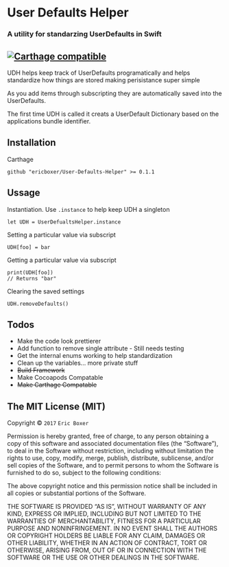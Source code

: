 # User Defaults Helper 
### A utility for standarzing UserDefaults in Swift
[![Carthage compatible](https://img.shields.io/badge/Carthage-compatible-4BC51D.svg?style=flat)](https://github.com/Carthage/Carthage)
---
UDH helps keep track of UserDefaults programatically and helps standardize how things are stored making perisistance super simple

As you add items through subscripting they are automatically saved into the UserDefaults.

The first time UDH is called it creats a UserDefault Dictionary based on the applications bundle identifier.

Installation
---

Carthage
```
github "ericboxer/User-Defaults-Helper" >= 0.1.1
```

Ussage
---
Instantiation. Use `.instance` to help keep UDH a singleton 
```
let UDH = UserDefualtsHelper.instance
```

Setting a particular value via subscript
```
UDH[foo] = bar
```

Getting a particular value via subscript
```
print(UDH[foo])
// Returns "bar"
```

Clearing the saved settings
```
UDH.removeDefaults()
```

Todos
---
- Make the code look prettierer
- Add function to remove single attribute - Still needs testing
- Get the internal enums working to help standardization
- Clean up the variables... more private stuff
- ~~Build Framework~~
- Make Cocoapods Compatable
- ~~Make Carthage Compatable~~


The MIT License (MIT)
---

Copyright © `2017` `Eric Boxer`

Permission is hereby granted, free of charge, to any person
obtaining a copy of this software and associated documentation
files (the “Software”), to deal in the Software without
restriction, including without limitation the rights to use,
copy, modify, merge, publish, distribute, sublicense, and/or sell
copies of the Software, and to permit persons to whom the
Software is furnished to do so, subject to the following
conditions:

The above copyright notice and this permission notice shall be
included in all copies or substantial portions of the Software.

THE SOFTWARE IS PROVIDED “AS IS”, WITHOUT WARRANTY OF ANY KIND,
EXPRESS OR IMPLIED, INCLUDING BUT NOT LIMITED TO THE WARRANTIES
OF MERCHANTABILITY, FITNESS FOR A PARTICULAR PURPOSE AND
NONINFRINGEMENT. IN NO EVENT SHALL THE AUTHORS OR COPYRIGHT
HOLDERS BE LIABLE FOR ANY CLAIM, DAMAGES OR OTHER LIABILITY,
WHETHER IN AN ACTION OF CONTRACT, TORT OR OTHERWISE, ARISING
FROM, OUT OF OR IN CONNECTION WITH THE SOFTWARE OR THE USE OR
OTHER DEALINGS IN THE SOFTWARE.
